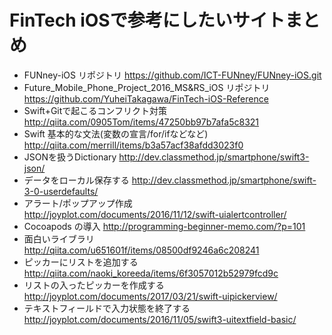 # FinTech iOSで参考にしたいサイトまとめ
- FUNney-iOS リポジトリ <https://github.com/ICT-FUNney/FUNney-iOS.git>
- Future_Mobile_Phone_Project_2016_MS&RS_iOS リポジトリ <https://github.com/YuheiTakagawa/FinTech-iOS-Reference>
- Swift+Gitで起こるコンフリクト対策 <http://qiita.com/0905Tom/items/47250bb97b7afa5c8321>
- Swift 基本的な文法(変数の宣言/for/ifなどなど) <http://qiita.com/merrill/items/b3a57acf38afdd3023f0>
- JSONを扱うDictionary <http://dev.classmethod.jp/smartphone/swift3-json/>
- データをローカル保存する <http://dev.classmethod.jp/smartphone/swift-3-0-userdefaults/>
- アラート/ポップアップ作成 <http://joyplot.com/documents/2016/11/12/swift-uialertcontroller/>
- Cocoapods の導入 <http://programming-beginner-memo.com/?p=101>
- 面白いライブラリ <http://qiita.com/u651601f/items/08500df9246a6c208241>
- ピッカーにリストを追加する <http://qiita.com/naoki_koreeda/items/6f3057012b52979fcd9c>
- リストの入ったピッカーを作成する <http://joyplot.com/documents/2017/03/21/swift-uipickerview/>
- テキストフィールドで入力状態を終了する <http://joyplot.com/documents/2016/11/05/swift3-uitextfield-basic/>
